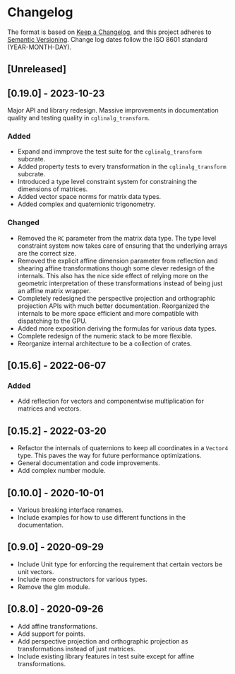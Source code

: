# Changelog

The format is based on [Keep a Changelog](https://keepachangelog.com/en/1.0.0/),
and this project adheres to [Semantic Versioning](https://semver.org/spec/v2.0.0.html).
Change log dates follow the ISO 8601 standard (YEAR-MONTH-DAY).

## [Unreleased]

## [0.19.0] - 2023-10-23
Major API and library redesign. Massive improvements in documentation quality
and testing quality in `cglinalg_transform`.

### Added
- Expand and immprove the test suite for the `cglinalg_transform` subcrate.
- Added property tests to every transformation in the `cglinalg_transform` subcrate.
- Introduced a type level constraint system for constraining the dimensions of matrices.
- Added vector space norms for matrix data types.
- Added complex and quaternionic trigonometry.

### Changed
- Removed the `RC` parameter from the matrix data type. The type level constraint system
  now takes care of ensuring that the underlying arrays are the correct size.
- Removed the explicit affine dimension parameter from reflection and shearing
  affine transformations though some clever redesign of the internals. This also has the 
  nice side effect of relying more on the geometric interpretation of these transformations
  instead of being just an affine matrix wrapper.
- Completely redesigned the perspective projection and orthographic projection APIs with much
  better documentation. Reorganized the internals to be more space efficient and more compatible
  with dispatching to the GPU.
- Added more exposition deriving the formulas for various data types.
- Complete redesign of the numeric stack to be more flexible.
- Reorganize internal architecture to be a collection of crates.

## [0.15.6] - 2022-06-07

### Added
- Add reflection for vectors and componentwise multiplication for matrices and 
  vectors.

## [0.15.2] - 2022-03-20
* Refactor the internals of quaternions to keep all coordinates in a
  `Vector4` type. This paves the way for future performance optimizations.
* General documentation and code improvements.
* Add complex number module.

## [0.10.0] - 2020-10-01
* Various breaking interface renames.
* Include examples for how to use different functions in the documentation.

## [0.9.0] - 2020-09-29
* Include Unit type for enforcing the requirement that certain vectors be
  unit vectors.
* Include more constructors for various types.
* Remove the glm module.

## [0.8.0] - 2020-09-26
* Add affine transformations.
* Add support for points.
* Add perspective projection and orthographic projection as transformations 
  instead of just matrices.
* Include existing library features in test suite except for affine transformations.
